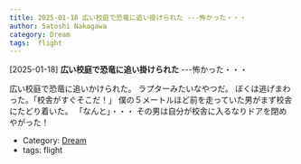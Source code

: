 ```yaml
---
title: 2025-01-18 広い校庭で恐竜に追い掛けられた ---怖かった・・・
author: Satoshi Nakagawa
category: Dream
tags:  flight
---
```


[2025-01-18] **広い校庭で恐竜に追い掛けられた**  ---怖かった・・・

 広い校庭で恐竜に追いかけられた。
ラプターみたいなやつだ。
ぼくは逃げまわった。「校舎がすぐそこだ！」
僕の５メートルほど前を走っていた男がまず校舎にたどり着いた。
「なんと」・・・
その男は自分が校舎に入るなりドアを閉めやがった！

- Category: [Dream](https://merapano.github.io/categories.html#Dream)
- tags:  flight
